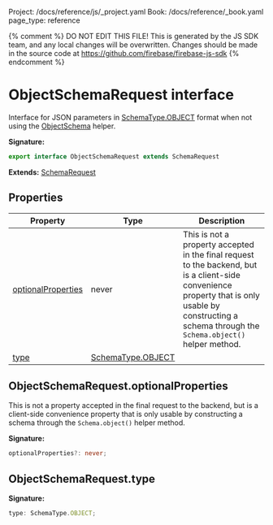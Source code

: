 Project: /docs/reference/js/_project.yaml
Book: /docs/reference/_book.yaml
page_type: reference

{% comment %}
DO NOT EDIT THIS FILE!
This is generated by the JS SDK team, and any local changes will be
overwritten. Changes should be made in the source code at
https://github.com/firebase/firebase-js-sdk
{% endcomment %}

# ObjectSchemaRequest interface
Interface for JSON parameters in [SchemaType.OBJECT](./ai.md#schematypeobject_enummember) format when not using the [ObjectSchema](./ai.objectschema.md#objectschema_class) helper.

<b>Signature:</b>

```typescript
export interface ObjectSchemaRequest extends SchemaRequest 
```
<b>Extends:</b> [SchemaRequest](./ai.schemarequest.md#schemarequest_interface)

## Properties

|  Property | Type | Description |
|  --- | --- | --- |
|  [optionalProperties](./ai.objectschemarequest.md#objectschemarequestoptionalproperties) | never | This is not a property accepted in the final request to the backend, but is a client-side convenience property that is only usable by constructing a schema through the <code>Schema.object()</code> helper method. |
|  [type](./ai.objectschemarequest.md#objectschemarequesttype) | [SchemaType.OBJECT](./ai.md#schematypeobject_enummember) |  |

## ObjectSchemaRequest.optionalProperties

This is not a property accepted in the final request to the backend, but is a client-side convenience property that is only usable by constructing a schema through the `Schema.object()` helper method.

<b>Signature:</b>

```typescript
optionalProperties?: never;
```

## ObjectSchemaRequest.type

<b>Signature:</b>

```typescript
type: SchemaType.OBJECT;
```
